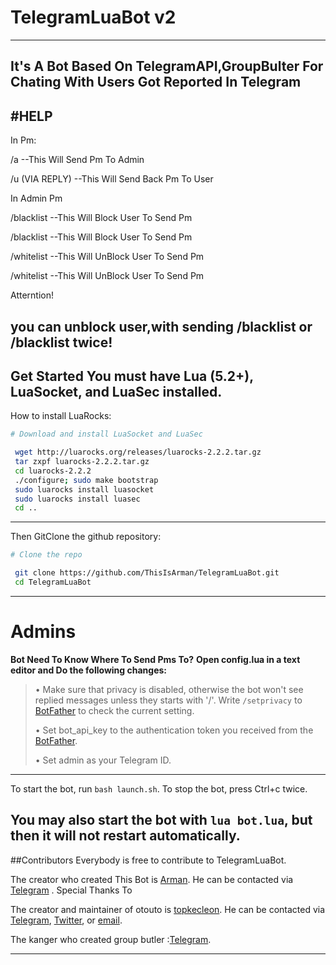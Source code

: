 # TelegramLuaBot v2
-------
It's A Bot Based On TelegramAPI,GroupBulter For Chating With Users Got Reported In Telegram
----
#HELP
-------
In Pm:


/a <Pm>  --This Will Send Pm To Admin

/u <pm> (VIA REPLY) --This Will Send Back Pm To User


In Admin Pm


/blacklist <userid> --This Will Block User To Send Pm

/blacklist <username> --This Will Block User To Send Pm 

/whitelist <userid>  --This Will UnBlock User To Send Pm 

/whitelist <username>  --This Will UnBlock User To Send Pm 



Atterntion!

you can unblock user,with sending /blacklist <userid> or /blacklist <username> twice!
--------------------------------
 Get Started
You **must** have Lua (5.2+), LuaSocket, and LuaSec installed.
-------------------------------
How to install LuaRocks:
```bash
# Download and install LuaSocket and LuaSec

 wget http://luarocks.org/releases/luarocks-2.2.2.tar.gz
 tar zxpf luarocks-2.2.2.tar.gz
 cd luarocks-2.2.2
 ./configure; sudo make bootstrap
 sudo luarocks install luasocket
 sudo luarocks install luasec
 cd ..
```
----------------------------
Then GitClone the github repository:
```bash
# Clone the repo

 git clone https://github.com/ThisIsArman/TelegramLuaBot.git
 cd TelegramLuaBot
```
---------------------------
# Admins
**Bot Need To Know Where To Send Pms To?**
**Open config.lua in a text editor and Do the following changes:**
> • Make sure that privacy is disabled, otherwise the bot won't see replied messages unless they starts with '/'. Write `/setprivacy` to [BotFather](http://telegram.me/BotFather) to check the current setting.
>
> • Set bot_api_key to the authentication token you received from the [BotFather](http://telegram.me/BotFather).
>
> • Set admin as your Telegram ID.
------------------------
To start the bot, run `bash launch.sh`. To stop the bot, press Ctrl+c twice.

You may also start the bot with `lua bot.lua`, but then it will not restart automatically.
-----------------------
##Contributors
Everybody is free to contribute to TelegramLuaBot.

The creator who created This Bot is [Arman](http://github.com/thisisarman). He can be contacted via [Telegram](http://telegram.me/thisisarman) .
Special Thanks To


The creator and maintainer of otouto is [topkecleon](http://github.com/topkecleon). He can be contacted via [Telegram](http://telegram.me/topkecleon), [Twitter](http://twitter.com/topkecleon), or [email](mailto:topkecleon@outlook.com).

The kanger who created group butler :[Telegram](http://telegram.me/Rlotar).









-----------------------

